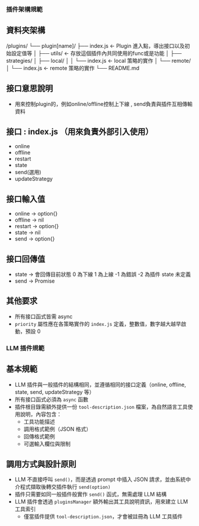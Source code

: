 ### 插件架構規範

## 資料夾架構
/plugins/
└── plugin[name]/
    ├── index.js                ← Plugin 進入點，導出接口以及初始設定值等
    │
    ├── utils/                  ← 存放這個插件內共同使用的func或是功能
    │
    ├── strategies/
    │   ├── local/
    │   │   └── index.js        ← local 策略的實作
    │   └── remote/
    │       └── index.js        ← remote 策略的實作
    └── README.md

## 接口意思說明
- 用來控制plugin的，例如online/offline控制上下線 , send負責與插件互相傳輸資料

## 接口 : index.js （用來負責外部引入使用）
- online
- offline
- restart
- state
- send(選用)
- updateStrategy

## 接口輸入值
- online    -> option{}
- offline   -> nil
- restart   -> option{}
- state     -> nil
- send      -> option{}

## 接口回傳值
- state     -> 會回傳目前狀態 0 為下線 1 為上線 -1 為錯誤 -2 為插件 state 未定義
- send      -> Promise<void>

## 其他要求
- 所有接口函式皆需 async
- `priority` 屬性應在各策略實作的 `index.js` 定義，整數值，數字越大越早啟動，預設 0


### LLM 插件規範

## 基本規範
- LLM 插件與一般插件的結構相同，並遵循相同的接口定義（online, offline, state, send, updateStrategy 等）
- 所有接口函式必須為 `async` 函數
- 插件根目錄需額外提供一份 `tool-description.json` 檔案，為自然語言工具使用說明，內容包含：
  - 工具功能描述
  - 調用格式範例（JSON 格式）
  - 回傳格式範例
  - 可選輸入欄位與限制

## 調用方式與設計原則
- LLM 不直接呼叫 `send()`，而是透過 prompt 中插入 JSON 請求，並由系統中介程式擷取後轉交插件執行 `send(option)`
- 插件只需要如同一般插件般實作 `send()` 函式，無需處理 LLM 結構
- LLM 插件會透過 `pluginsManager` 額外輸出其工具說明資訊，用來建立 LLM 工具索引
  - 僅當插件提供 `tool-description.json`，才會被註冊為 LLM 工具插件
